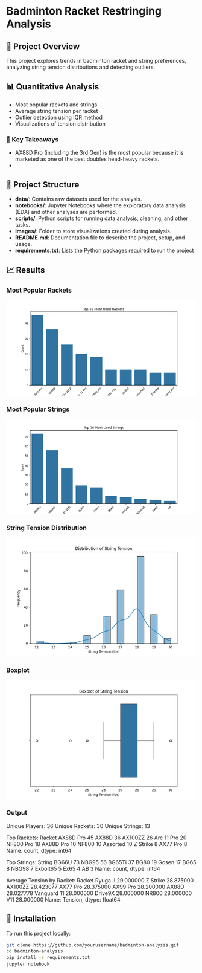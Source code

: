 # Badminton Racket Restringing Analysis

## 📌 Project Overview
This project explores trends in badminton racket and string preferences, analyzing string tension distributions and detecting outliers.

## 📊 Quantitative Analysis
- Most popular rackets and strings
- Average string tension per racket
- Outlier detection using IQR method
- Visualizations of tension distribution

### 🔑 Key Takeaways
- AX88D Pro (including the 3rd Gen) is the most popular because it is marketed as one of the best doubles head-heavy rackets. 
- 


## 📁 Project Structure
- **data/**: Contains raw datasets used for the analysis.
- **notebooks/**: Jupyter Notebooks where the exploratory data analysis (EDA) and other analyses are performed.
- **scripts/**: Python scripts for running data analysis, cleaning, and other tasks.
- **images/**: Folder to store visualizations created during analysis.
- **README.md**: Documentation file to describe the project, setup, and usage.
- **requirements.txt**: Lists the Python packages required to run the project


## 📈 Results
### **Most Popular Rackets**
![racket chart](images/top_rackets.png)

### **Most Popular Strings**
![string chart](images/top_strings.png)

### **String Tension Distribution**
![tension chart](images/tension_distribution.png)

### **Boxplot**
![boxplot](images/boxplot_tension.png)

### **Output**
Unique Players: 36
Unique Rackets: 30
Unique Strings: 13

Top Rackets:
 Racket
AX88D Pro     45
AX88D         36
AX100ZZ       26
Arc 11 Pro    20
NF800 Pro     18
AX88D Pro     10
NF800         10
Assorted      10
Z Strike       8
AX77 Pro       8
Name: count, dtype: int64

Top Strings:
 String
BG66U       73
NBG95       56
BG65Ti      37
BG80        19
Gosen       17
BG65         8
NBG98        7
Exbolt65     5
Ex65         4
AB           3
Name: count, dtype: int64

Average Tension by Racket:
 Racket
Ryuga II       29.000000
Z Strike       28.875000
AX100ZZ        28.423077
AX77 Pro       28.375000
AX99 Pro       28.200000
AX88D          28.027778
Vanguard 11    28.000000
Drive9X        28.000000
NR800          28.000000
V11            28.000000
Name: Tension, dtype: float64


## 🔧 Installation
To run this project locally:
```bash
git clone https://github.com/yourusername/badminton-analysis.git
cd badminton-analysis
pip install -r requirements.txt
jupyter notebook
```

